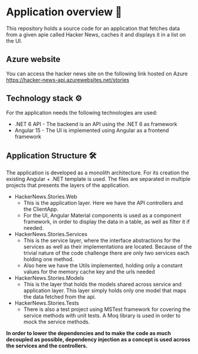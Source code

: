 # Application overview 📄
This repository holds a source code for an application that fetches data from a given apie called Hacker News, caches it and displays it in
a list on the UI. 

## Azure website 
You can access the hacker news site on the following link hosted on Azure
https://hacker-news-api.azurewebsites.net/stories

## Technology stack ⚙️
For the application needs the following technologies are used:
* .NET 6 API - The backend is an API using the .NET 6 as framework
* Angular 15 - The UI is implemented using Angular as a frontend framework

## Application Structure 🛠️
The application is developed as a monolith architecture. For its creation the existing Angular + .NET template is used. The files are separated in multiple projects that presents the layers of the application.
* HackerNews.Stories.Web
    * This is the application layer. Here we have the API controllers and the ClientApp.
    * For the UI, Angular Material components is used as a component framework, in order to display the data in a table, as well as filter it if needed. 
* HackerNews.Stories.Services
    * This is the service layer, where the interface abstractions for the services as well as their implementations are located. Because of the trivial nature of the code challenge there are only two services each holding one method.
    * Also here we have the Utils implemented, holding only a constant values for the memory cache key and the urls needed
* HackerNews.Stories.Models
    * This is the layer that holds the models shared across service and application layer. This layer simply holds only one model that maps the data fetched from the api.
* HackerNews.Stories.Tests
    * There is also a test project using MSTest framework for covering the service methods with unit tests. A Moq library is used in order to mock the service methods.

**In order to lower the dependencies and to make the code as much decoupled as possible, dependency injection as a concept is used across the services and the controllers.**

